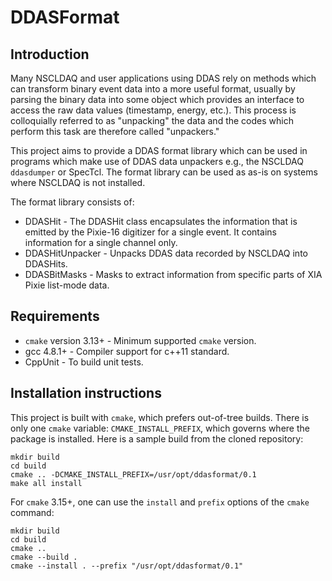 # DDASFormat

## Introduction

Many NSCLDAQ and user applications using DDAS rely on methods which can transform binary event data into a more useful format, usually by parsing the binary data into some object which provides an interface to access the raw data values (timestamp, energy, etc.). This process is colloquially referred to as "unpacking" the data and the codes which perform this task are therefore called "unpackers."

This project aims to provide a DDAS format library which can be used in programs which make use of DDAS data unpackers e.g., the NSCLDAQ `ddasdumper` or SpecTcl. The format library can be used as as-is on systems where NSCLDAQ is not installed.

The format library consists of:
* DDASHit - The DDASHit class encapsulates the information that is emitted by the Pixie-16 digitizer for a single event. It contains information for a single channel only.
* DDASHitUnpacker - Unpacks DDAS data recorded by NSCLDAQ into DDASHits.
* DDASBitMasks - Masks to extract information from specific parts of XIA Pixie list-mode data.

## Requirements

* `cmake` version 3.13+ - Minimum supported `cmake` version.
* gcc 4.8.1+ - Compiler support for c++11 standard.
* CppUnit - To build unit tests.

## Installation instructions

This project is built with `cmake`, which prefers out-of-tree builds. There is only one `cmake` variable: `CMAKE_INSTALL_PREFIX`, which governs where the package is installed. Here is a sample build from the cloned repository:

```
mkdir build
cd build
cmake .. -DCMAKE_INSTALL_PREFIX=/usr/opt/ddasformat/0.1
make all install
```

For `cmake` 3.15+, one can use the `install` and `prefix` options of the `cmake` command:

```
mkdir build
cd build
cmake ..
cmake --build .
cmake --install . --prefix "/usr/opt/ddasformat/0.1"
```